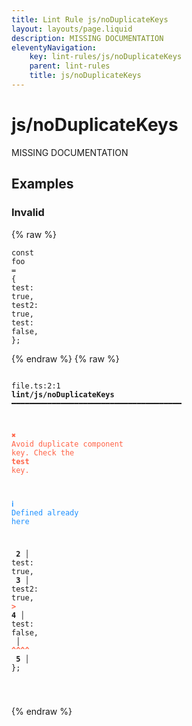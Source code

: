 ```yaml
---
title: Lint Rule js/noDuplicateKeys
layout: layouts/page.liquid
description: MISSING DOCUMENTATION
eleventyNavigation:
	key: lint-rules/js/noDuplicateKeys
	parent: lint-rules
	title: js/noDuplicateKeys
---
```


# js/noDuplicateKeys

MISSING DOCUMENTATION

<!-- EVERYTHING BELOW IS AUTOGENERATED. SEE SCRIPTS FOLDER FOR UPDATE SCRIPTS hash(487ad4f1649b01029c066bae6b3f55d5c416972d) -->

## Examples
### Invalid
{% raw %}<pre class="language-text"><code class="language-text"><span class="token keyword">const</span> <span class="token variable">foo</span> <span class="token operator">=</span> <span class="token punctuation">{</span>
	<span class="token variable">test</span><span class="token punctuation">:</span> <span class="token boolean">true</span><span class="token punctuation">,</span>
	<span class="token variable">test2</span><span class="token punctuation">:</span> <span class="token boolean">true</span><span class="token punctuation">,</span>
	<span class="token variable">test</span><span class="token punctuation">:</span> <span class="token boolean">false</span><span class="token punctuation">,</span>
<span class="token punctuation">}</span><span class="token punctuation">;</span></code></pre>{% endraw %}
{% raw %}<pre class="language-text"><code class="language-text">
 <span style="text-decoration-style: dotted;">file.ts:2:1</span> <strong>lint/js/noDuplicateKeys</strong> ━━━━━━━━━━━━━━━━━━━━━━━━━━━━━━━━━━━━━━

  <strong><span style="color: Tomato;">✖ </span></strong><span style="color: Tomato;">Avoid duplicate component key. Check the </span><span style="color: Tomato;"><strong>test</strong></span><span style="color: Tomato;"> key.</span>

  <strong><span style="color: DodgerBlue;">ℹ </span></strong><span style="color: DodgerBlue;">Defined already here</span>

  <strong>  2</strong><strong> │ </strong>  <span class="token variable">test</span><span class="token punctuation">:</span> <span class="token boolean">true</span><span class="token punctuation">,</span>
  <strong>  3</strong><strong> │ </strong>  <span class="token variable">test2</span><span class="token punctuation">:</span> <span class="token boolean">true</span><span class="token punctuation">,</span>
  <strong><span style="color: Tomato;">></span></strong><strong> 4</strong><strong> │ </strong>  <span class="token variable">test</span><span class="token punctuation">:</span> <span class="token boolean">false</span><span class="token punctuation">,</span>
     <strong> │ </strong>  <span style="color: Tomato;"><strong>^</strong></span><span style="color: Tomato;"><strong>^</strong></span><span style="color: Tomato;"><strong>^</strong></span><span style="color: Tomato;"><strong>^</strong></span>
  <strong>  5</strong><strong> │ </strong><span class="token punctuation">}</span><span class="token punctuation">;</span>

</code></pre>{% endraw %}
